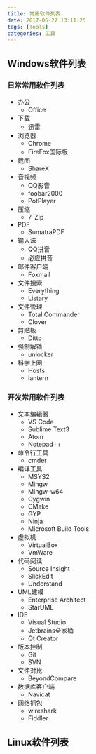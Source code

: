 ```yaml
---
title: 常用软件列表
date: 2017-06-27 13:11:25
tags: [Tools]
categories: 工具
---
```

## Windows软件列表

### 日常常用软件列表
* 办公
    * Office
* 下载
    * 迅雷
* 浏览器
    * Chrome
    * FireFox国际版
* 截图
    * ShareX
* 音视频
    * QQ影音
    * foobar2000
    * PotPlayer
* 压缩
    * 7-Zip
* PDF
    * SumatraPDF
* 输入法
    * QQ拼音
    * 必应拼音
* 邮件客户端
    * Foxmail
* 文件搜索
    * Everything
    * Listary
* 文件管理
    * Total Commander
    * Clover
*  剪贴板
    * Ditto
* 强制解锁
    * unlocker
* 科学上网
    * Hosts
    * lantern

### 开发常用软件列表
*  文本编辑器
    * VS Code
    * Sublime Text3
    * Atom
    * Notepad++
* 命令行工具
    * cmder
* 编译工具
    * MSYS2
    * Mingw
    * Mingw-w64
    * Cygwin
    * CMake
    * GYP
    * Ninja
    * Microsoft Build Tools
* 虚拟机
    * VirtualBox
    * VmWare
* 代码阅读
    * Source Insight
    * SlickEdit
    * Understand
* UML建模
    * Enterprise Architect
    * StarUML
* IDE
    * Visual Studio
    * Jetbrains全家桶
    * Qt Creator
* 版本控制
    * Git
    * SVN
* 文件对比
    * BeyondCompare
* 数据库客户端
    * Navicat
* 网络抓包
    * wireshark
    * Fiddler

## Linux软件列表